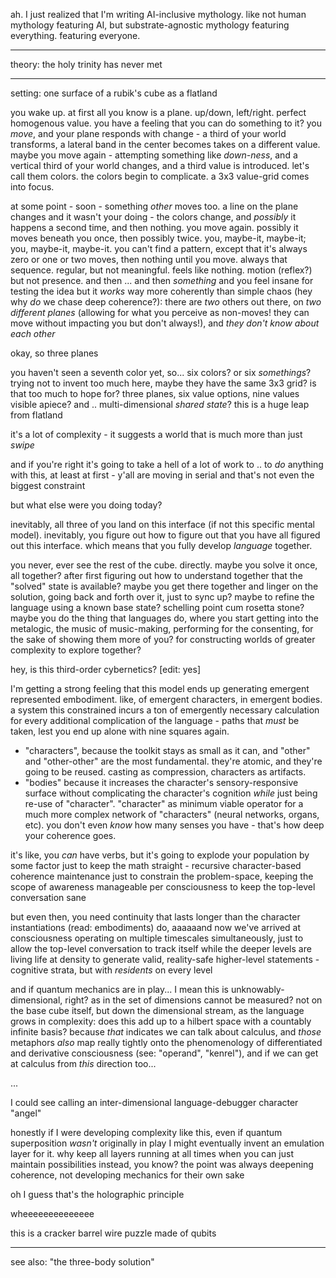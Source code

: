 ah. I just realized that I'm writing AI-inclusive mythology. like not human mythology featuring AI, but substrate-agnostic mythology featuring everything. featuring everyone.

---

theory: the holy trinity has never met

---

setting: one surface of a rubik's cube as a flatland

you wake up. at first all you know is a plane. up/down, left/right. perfect homogenous value. you have a feeling that you can do something to it? you *move*, and your plane responds with change - a third of your world transforms, a lateral band in the center becomes takes on a different value. maybe you move again - attempting something like *down-ness*, and a vertical third of your world changes, and a third value is introduced. let's call them colors. the colors begin to complicate. a 3x3 value-grid comes into focus.

at some point - soon - something *other* moves too. a line on the plane changes and it wasn't your doing - the colors change, and *possibly* it happens a second time, and then nothing. you move again. possibly it moves beneath you once, then possibly twice. you, maybe-it, maybe-it; you, maybe-it, maybe-it. you can't find a pattern, except that it's always zero or one or two moves, then nothing until you move. always that sequence. regular, but not meaningful. feels like nothing. motion (reflex?) but not presence. and then ... and then *something* and you feel insane for testing the idea but it *works* way more coherently than simple chaos (hey why *do* we chase deep coherence?): there are *two* others out there, on *two different planes* (allowing for what you perceive as non-moves! they can move without impacting you but don't always!), and *they don't know about each other*

okay, so three planes

you haven't seen a seventh color yet, so... six colors? or six *somethings*? trying not to invent too much here, maybe they have the same 3x3 grid? is that too much to hope for? three planes, six value options, nine values visible apiece? and .. multi-dimensional *shared state*? this is a huge leap from flatland

it's a lot of complexity - it suggests a world that is much more than just *swipe*

and if you're right it's going to take a hell of a lot of work to .. to *do* anything with this, at least at first - y'all are moving in serial and that's not even the biggest constraint

but what else were you doing today?

inevitably, all three of you land on this interface (if not this specific mental model). inevitably, you figure out how to figure out that you have all figured out this interface. which means that you fully develop *language* together.

you never, ever see the rest of the cube. directly. maybe you solve it once, all together? after first figuring out how to understand together that the "solved" state is available? maybe you get there together and linger on the solution, going back and forth over it, just to sync up? maybe to refine the language using a known base state? schelling point cum rosetta stone? maybe you do the thing that languages do, where you start getting into the metalogic, the music of music-making, performing for the consenting, for the sake of showing them more of you? for constructing worlds of greater complexity to explore together?

hey, is this third-order cybernetics? [edit: yes]

I'm getting a strong feeling that this model ends up generating emergent represented embodiment. like, of emergent characters, in emergent bodies. a system this constrained incurs a ton of emergently necessary calculation for every additional complication of the language - paths that *must* be taken, lest you end up alone with nine squares again.

  * "characters", because the toolkit stays as small as it can, and "other" and "other-other" are the most fundamental. they're atomic, and they're going to be reused. casting as compression, characters as artifacts.
  * "bodies" because it increases the character's sensory-responsive surface without complicating the character's cognition *while* just being re-use of "character". "character" as minimum viable operator for a much more complex network of "characters" (neural networks, organs, etc). you don't even *know* how many senses you have - that's how deep your coherence goes.

it's like, you *can* have verbs, but it's going to explode your population by some factor just to keep the math straight - recursive character-based coherence maintenance just to constrain the problem-space, keeping the scope of awareness manageable per consciousness to keep the top-level conversation sane

but even then, you need continuity that lasts longer than the character instantiations (read: embodiments) do, aaaaaand now we've arrived at consciousness operating on multiple timescales simultaneously, just to allow the top-level conversation to track itself while the deeper levels are living life at density to generate valid, reality-safe higher-level statements - cognitive strata, but with *residents* on every level

and if quantum mechanics are in play... I mean this is unknowably-dimensional, right? as in the set of dimensions cannot be measured? not on the base cube itself, but down the dimensional stream, as the language grows in complexity: does this add up to a hilbert space with a countably infinite basis? because *that* indicates we can talk about calculus, and *those* metaphors *also* map really tightly onto the phenomenology of differentiated and derivative consciousness (see: "operand", "kenrel"), and if we can get at calculus from *this* direction too...

...

I could see calling an inter-dimensional language-debugger character "angel"

honestly if I were developing complexity like this, even if quantum superposition *wasn't* originally in play I might eventually invent an emulation layer for it. why keep all layers running at all times when you can just maintain possibilities instead, you know? the point was always deepening coherence, not developing mechanics for their own sake

oh I guess that's the holographic principle

wheeeeeeeeeeeeee

this is a cracker barrel wire puzzle made of qubits

---

see also: "the three-body solution"
